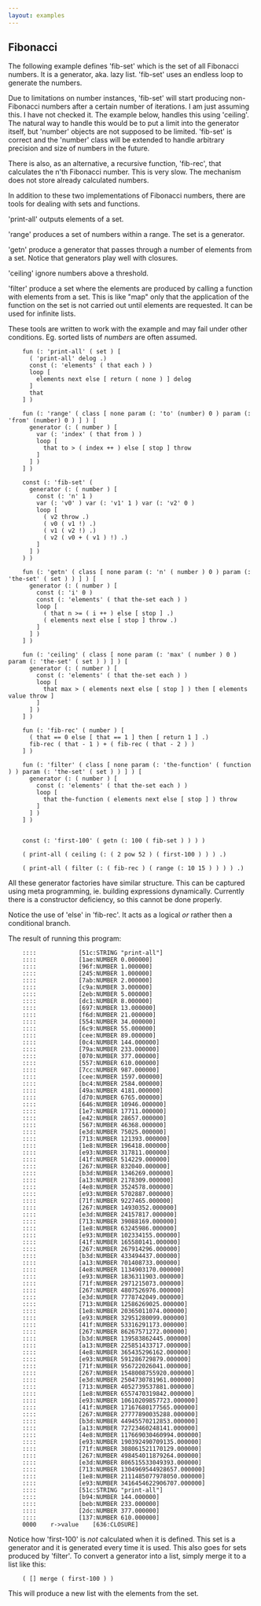 ```yaml
---
layout: examples
---
```


Fibonacci
---------

The following example defines 'fib-set' which is the set of all Fibonacci numbers.
It is a generator, aka. lazy list.
'fib-set' uses an endless loop to generate the numbers.

Due to limitations on number instances, 'fib-set' will start producing non-Fibonacci numbers after a certain
number of iterations. I am just assuming this. I have not checked it. The example below, handles this using 'ceiling'.
The natural way to handle this would be to put a limit into the generator itself,
but 'number' objects are not supposed to be limited. 'fib-set' is correct and the 'number' class will be
extended to handle arbitrary precision and size of numbers in the future.

There is also, as an alternative, a recursive function, 'fib-rec', that calculates the n'th Fibonacci number.
This is very slow. The mechanism does not store already calculated numbers.

In addition to these two implementations of Fibonacci numbers, there are tools for dealing with sets and functions.

'print-all' outputs elements of a set.

'range' produces a set of numbers within a range. The set is a generator.

'getn' produce a generator that passes through a number of elements from a set. Notice that generators play well with closures.

'ceiling' ignore numbers above a threshold.

'filter' produce a set where the elements are produced by calling a function with elements from a set.
This is like "map" only that the application of the function on the set is not carried out until elements are requested.
It can be used for infinite lists.

These tools are written to work with the example and may fail under other conditions.
Eg. sorted lists of *numbers* are often assumed.


        fun (: 'print-all' ( set ) [
          ( 'print-all' delog .)
          const (: 'elements' ( that each ) )
          loop [
            elements next else [ return ( none ) ] delog
          ]
          that
        ] )

        fun (: 'range' ( class [ none param (: 'to' (number) 0 ) param (: 'from' (number) 0 ) ] ) [
          generator (: ( number ) [
            var (: 'index' ( that from ) )
            loop [
              that to > ( index ++ ) else [ stop ] throw
            ]
          ] )
        ] )

        const (: 'fib-set' (
          generator (: ( number ) [
            const (: 'n' 1 )
            var (: 'v0' ) var (: 'v1' 1 ) var (: 'v2' 0 )
            loop [
              ( v2 throw .)
              ( v0 ( v1 !) .)
              ( v1 ( v2 !) .)
              ( v2 ( v0 + ( v1 ) !) .)
            ]
          ] )
        ) )

        fun (: 'getn' ( class [ none param (: 'n' ( number ) 0 ) param (: 'the-set' ( set ) ) ] ) [
          generator (: ( number ) [
            const (: 'i' 0 )
            const (: 'elements' ( that the-set each ) )
            loop [
              ( that n >= ( i ++ ) else [ stop ] .)
              ( elements next else [ stop ] throw .)
            ]
          ] )
        ] )

        fun (: 'ceiling' ( class [ none param (: 'max' ( number ) 0 ) param (: 'the-set' ( set ) ) ] ) [
          generator (: ( number ) [
            const (: 'elements' ( that the-set each ) )
            loop [
              that max > ( elements next else [ stop ] ) then [ elements value throw ]
            ]
          ] )
        ] )

        fun (: 'fib-rec' ( number ) [
          ( that == 0 else [ that == 1 ] then [ return 1 ] .)
          fib-rec ( that - 1 ) + ( fib-rec ( that - 2 ) )
        ] )

        fun (: 'filter' ( class [ none param (: 'the-function' ( function ) ) param (: 'the-set' ( set ) ) ] ) [
          generator (: ( number ) [
            const (: 'elements' ( that the-set each ) )
            loop [
              that the-function ( elements next else [ stop ] ) throw
            ]
          ] )
        ] )


        const (: 'first-100' ( getn (: 100 ( fib-set ) ) ) )

        ( print-all ( ceiling (: ( 2 pow 52 ) ( first-100 ) ) ) .)

        ( print-all ( filter (: ( fib-rec ) ( range (: 10 15 ) ) ) ) .)

All these generator factories have similar structure.
This can be captured using meta programming, ie. building expressions dynamically.
Currently there is a constructor deficiency, so this cannot be done properly.

Notice the use of 'else' in 'fib-rec'. It acts as a logical *or* rather then a conditional branch.

The result of running this program:

        ::::			[51c:STRING "print-all"]
        ::::			[1ae:NUMBER 0.000000]
        ::::			[96f:NUMBER 1.000000]
        ::::			[245:NUMBER 1.000000]
        ::::			[7ab:NUMBER 2.000000]
        ::::			[c9a:NUMBER 3.000000]
        ::::			[2eb:NUMBER 5.000000]
        ::::			[dc1:NUMBER 8.000000]
        ::::			[697:NUMBER 13.000000]
        ::::			[f6d:NUMBER 21.000000]
        ::::			[554:NUMBER 34.000000]
        ::::			[6c9:NUMBER 55.000000]
        ::::			[cee:NUMBER 89.000000]
        ::::			[0c4:NUMBER 144.000000]
        ::::			[79a:NUMBER 233.000000]
        ::::			[070:NUMBER 377.000000]
        ::::			[557:NUMBER 610.000000]
        ::::			[7cc:NUMBER 987.000000]
        ::::			[cee:NUMBER 1597.000000]
        ::::			[bc4:NUMBER 2584.000000]
        ::::			[49a:NUMBER 4181.000000]
        ::::			[d70:NUMBER 6765.000000]
        ::::			[646:NUMBER 10946.000000]
        ::::			[1e7:NUMBER 17711.000000]
        ::::			[e42:NUMBER 28657.000000]
        ::::			[567:NUMBER 46368.000000]
        ::::			[e3d:NUMBER 75025.000000]
        ::::			[713:NUMBER 121393.000000]
        ::::			[1e8:NUMBER 196418.000000]
        ::::			[e93:NUMBER 317811.000000]
        ::::			[41f:NUMBER 514229.000000]
        ::::			[267:NUMBER 832040.000000]
        ::::			[b3d:NUMBER 1346269.000000]
        ::::			[a13:NUMBER 2178309.000000]
        ::::			[4e8:NUMBER 3524578.000000]
        ::::			[e93:NUMBER 5702887.000000]
        ::::			[71f:NUMBER 9227465.000000]
        ::::			[267:NUMBER 14930352.000000]
        ::::			[e3d:NUMBER 24157817.000000]
        ::::			[713:NUMBER 39088169.000000]
        ::::			[1e8:NUMBER 63245986.000000]
        ::::			[e93:NUMBER 102334155.000000]
        ::::			[41f:NUMBER 165580141.000000]
        ::::			[267:NUMBER 267914296.000000]
        ::::			[b3d:NUMBER 433494437.000000]
        ::::			[a13:NUMBER 701408733.000000]
        ::::			[4e8:NUMBER 1134903170.000000]
        ::::			[e93:NUMBER 1836311903.000000]
        ::::			[71f:NUMBER 2971215073.000000]
        ::::			[267:NUMBER 4807526976.000000]
        ::::			[e3d:NUMBER 7778742049.000000]
        ::::			[713:NUMBER 12586269025.000000]
        ::::			[1e8:NUMBER 20365011074.000000]
        ::::			[e93:NUMBER 32951280099.000000]
        ::::			[41f:NUMBER 53316291173.000000]
        ::::			[267:NUMBER 86267571272.000000]
        ::::			[b3d:NUMBER 139583862445.000000]
        ::::			[a13:NUMBER 225851433717.000000]
        ::::			[4e8:NUMBER 365435296162.000000]
        ::::			[e93:NUMBER 591286729879.000000]
        ::::			[71f:NUMBER 956722026041.000000]
        ::::			[267:NUMBER 1548008755920.000000]
        ::::			[e3d:NUMBER 2504730781961.000000]
        ::::			[713:NUMBER 4052739537881.000000]
        ::::			[1e8:NUMBER 6557470319842.000000]
        ::::			[e93:NUMBER 10610209857723.000000]
        ::::			[41f:NUMBER 17167680177565.000000]
        ::::			[267:NUMBER 27777890035288.000000]
        ::::			[b3d:NUMBER 44945570212853.000000]
        ::::			[a13:NUMBER 72723460248141.000000]
        ::::			[4e8:NUMBER 117669030460994.000000]
        ::::			[e93:NUMBER 190392490709135.000000]
        ::::			[71f:NUMBER 308061521170129.000000]
        ::::			[267:NUMBER 498454011879264.000000]
        ::::			[e3d:NUMBER 806515533049393.000000]
        ::::			[713:NUMBER 1304969544928657.000000]
        ::::			[1e8:NUMBER 2111485077978050.000000]
        ::::			[e93:NUMBER 3416454622906707.000000]
        ::::			[51c:STRING "print-all"]
        ::::			[b94:NUMBER 144.000000]
        ::::			[beb:NUMBER 233.000000]
        ::::			[2dc:NUMBER 377.000000]
        ::::			[137:NUMBER 610.000000]
        0000	r->value	[636:CLOSURE]

Notice how 'first-100' is *not* calculated when it is defined.
This set is a generator and it is generated every time it is used. This also goes for sets produced by 'filter'.
To convert a generator into a list, simply merge it to a list like this:

        ( [] merge ( first-100 ) )

This will produce a new list with the elements from the set.

